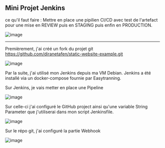 Mini Projet Jenkins
----------------------

ce qu'il faut faire : Mettre en place une pipilien CI/CD avec test de l'artefact pour une mise en REVIEW puis en STAGING puis enfin en PRODUCTION.

 ![image](https://user-images.githubusercontent.com/88394820/221151523-14c20e4c-0ae0-435c-ae52-32aa86db2027.png)


----------------------

Premièrement, j'ai créé un fork du projet git https://github.com/diranetafen/static-website-example.git 

![image](https://user-images.githubusercontent.com/88394820/221151305-c994d580-5d37-4419-9256-63cf61ac3768.png)


Par la suite, j'ai utilisé mon Jenkins depuis ma VM Debian.
Jenkins a été installé via un docker-compose fournie par Easytranning.

Sur Jenkins, je vais metter en place une Pipeline

![image](https://user-images.githubusercontent.com/88394820/221154152-08113f28-e9f4-44d9-a9d1-9cdda9b58bc7.png)

Sur celle-ci j'ai configuré le GitHub project ainsi qu'une variable String Parameter que j'utiliserai dans mon script Jenkinsfile.

![image](https://user-images.githubusercontent.com/88394820/221202283-06fbc42a-13b2-4371-a084-9a2e6764f62a.png)



Sur le répo git, j'ai configuré la partie Webhook

![image](https://user-images.githubusercontent.com/88394820/221201530-cac83284-c433-45a8-943b-8715bcfe53c2.png)

